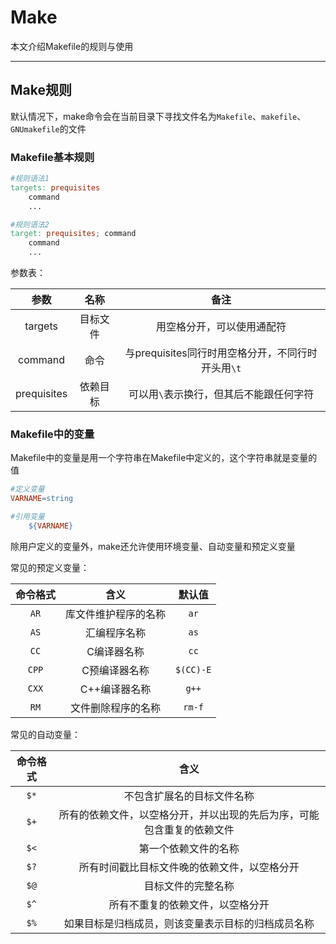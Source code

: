 # Make

本文介绍Makefile的规则与使用

---

## Make规则

默认情况下，make命令会在当前目录下寻找文件名为`Makefile`、`makefile`、`GNUmakefile`的文件

### Makefile基本规则

```makefile
#规则语法1
targets: prequisites
    command
    ...

#规则语法2
target: prequisites; command
    command
    ...
```

参数表：

|参数|名称|备注|
| :--:| :--: | :---: |
|targets|目标文件|用空格分开，可以使用通配符|
|command|命令|与prequisites同行时用空格分开，不同行时开头用`\t`|
|prequisites|依赖目标|可以用`\`表示换行，但其后不能跟任何字符|

### Makefile中的变量

Makefile中的变量是用一个字符串在Makefile中定义的，这个字符串就是变量的值

```makefile
#定义变量
VARNAME=string

#引用变量
    ${VARNAME}
```

除用户定义的变量外，make还允许使用环境变量、自动变量和预定义变量

常见的预定义变量：

|命令格式|含义|默认值|
| :---: | :---: | :---: |
|`AR`|库文件维护程序的名称|`ar`|
|`AS`|汇编程序名称|`as`|
|`CC`|C编译器名称|`cc`|
|`CPP`|C预编译器名称|`$(CC)-E`|
|`CXX`|C++编译器名称|`g++`|
|`RM`|文件删除程序的名称|`rm-f`|

常见的自动变量：

|命令格式|含义|
| :--: | :--: |
|`$*`|不包含扩展名的目标文件名称|
|`$+`|所有的依赖文件，以空格分开，并以出现的先后为序，可能包含重复的依赖文件|
|`$<`|第一个依赖文件的名称|
|`$?`|所有时间戳比目标文件晚的依赖文件，以空格分开|
|`$@`|目标文件的完整名称|
|`$^`|所有不重复的依赖文件，以空格分开|
|`$%`|如果目标是归档成员，则该变量表示目标的归档成员名称|
